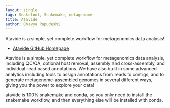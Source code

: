 ```yaml
---
layout: single
tags: Snaketool, Snakemake, metagenome
title: Atavide
author: Bhavya Papudeshi
---
```


Atavide is a simple, yet complete workflow for metagenomics data analysis!<!--more-->

 - [Atavide GitHub Homepage](https://github.com/linsalrob/atavide)

Atavide is a simple, yet complete workflow for metagenomics data analysis, including QC/QA, optional host removal, 
assembly and cross-assembly, and individual read based annotations. We have also built in some advanced analytics 
including tools to assign annotations from reads to contigs, and to generate metagenome-assembled genomes in several 
different ways, giving you the power to explore your data!

atavide is 100% snakemake and conda, so you only need to install the snakemake workflow, and then everything else will 
be installed with conda.
